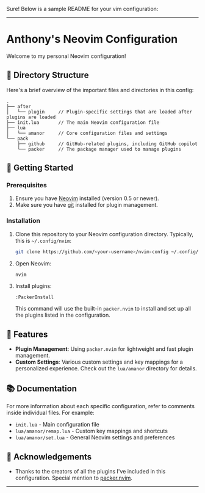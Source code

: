 Sure! Below is a sample README for your vim configuration:

---

# Anthony's Neovim Configuration

Welcome to my personal Neovim configuration!

## 🌲 Directory Structure

Here's a brief overview of the important files and directories in this config:

```
.
├── after
│   └── plugin     // Plugin-specific settings that are loaded after plugins are loaded
├── init.lua       // The main Neovim configuration file
├── lua
│   └── amanor     // Core configuration files and settings
└── pack
    ├── github     // GitHub-related plugins, including GitHub copilot
    └── packer     // The package manager used to manage plugins
```

## 🚀 Getting Started

### Prerequisites

1. Ensure you have [Neovim](https://neovim.io/) installed (version 0.5 or newer).
2. Make sure you have [git](https://git-scm.com/) installed for plugin management.

### Installation

1. Clone this repository to your Neovim configuration directory. Typically, this is `~/.config/nvim`:

   ```sh
   git clone https://github.com/<your-username>/nvim-config ~/.config/nvim
   ```

2. Open Neovim:

   ```sh
   nvim
   ```

3. Install plugins:

   ```vim
   :PackerInstall
   ```

   This command will use the built-in `packer.nvim` to install and set up all the plugins listed in the configuration.


## 📜 Features

- **Plugin Management**: Using `packer.nvim` for lightweight and fast plugin management.
- **Custom Settings**: Various custom settings and key mappings for a personalized experience. Check out the `lua/amanor` directory for details.

## 📚 Documentation

For more information about each specific configuration, refer to comments inside individual files. For example:

- `init.lua` - Main configuration file
- `lua/amanor/remap.lua` - Custom key mappings and shortcuts
- `lua/amanor/set.lua` - General Neovim settings and preferences

## 📣 Acknowledgements

- Thanks to the creators of all the plugins I've included in this configuration. Special mention to [packer.nvim](https://github.com/wbthomason/packer.nvim).
---
